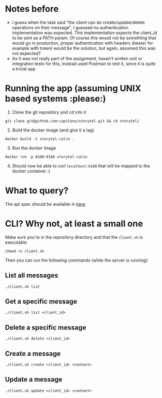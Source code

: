 # Notes before

- I guess when the task said "the client can do create/update/delete operations on their message", I guessed no authentication implementation was expected. This implementation expects the client_id to be sent as a PATH param. Of course this would not be something that would go in production, proper authentication with headers (bearer for example with token) would be the solution, but again, assumed this was not expected?
- As it was not really part of the assignment, haven't written unit or integration tests for this, instead used Postman to test it, since it is quite a trivial app

# Running the app (assuming UNIX based systems :please:)

1. Clone the git repository and cd into it

```
git clone git@github.com:capitanu/storytel.git && cd storytel/
```

2. Build the docker image (and give it a tag)

```
docker build -t storytel-calin .
```

3. Run the docker image

```
docker run -p 8180:8180 storytel-calin
```

4. Should now be able to curl `localhost:8180` that will be mapped to the docker container :)

# What to query?

The api spec should be available in [here](./api-spec.yaml)

# CLI? Why not, at least a small one

Make sure you're in the repository directory and that the `client.sh` is executable

```
chmod +x client.sh
```

Then you can run the following commands (while the server is running):

## List all messages

`./client.sh list`

## Get a specific message

`./client.sh list <client_id>`

## Delete a specific message

`./client.sh delete <client_id>`

## Create a message

`./client.sh create <client_id> <content>`

## Update a message

`./client.sh update <client_id> <content>`
